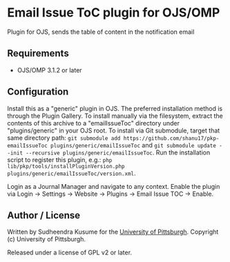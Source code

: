 # Email Issue ToC plugin for OJS/OMP

Plugin for OJS, sends the table of content in the notification email

## Requirements

* OJS/OMP 3.1.2 or later

## Configuration

Install this as a "generic" plugin in OJS.  The preferred installation method is through the Plugin Gallery.  To install manually via the filesystem, extract the contents of this archive to a "emailIssueToc" directory under "plugins/generic" in your OJS root.  To install via Git submodule, target that same directory path: `git submodule add https://github.com/shanu17/pkp-emailIssueToc plugins/generic/emailIssueToc` and `git submodule update --init --recursive plugins/generic/emailIssueToc`. Run the installation script to register this plugin, e.g.: `php lib/pkp/tools/installPluginVersion.php plugins/generic/emailIssueToc/version.xml`.

Login as a Journal Manager and navigate to any context.  Enable the plugin via Login -> Settings -> Website -> Plugins -> Email Issue TOC -> Enable.

## Author / License

Written by Sudheendra Kusume for the [University of Pittsburgh](http://www.pitt.edu).  Copyright (c) University of Pittsburgh.

Released under a license of GPL v2 or later.
